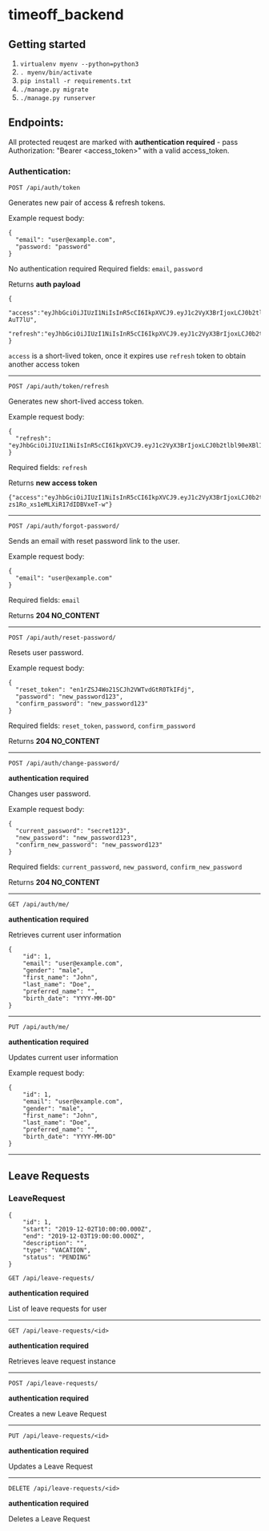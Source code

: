 # timeoff_backend

## Getting started

1.  `virtualenv myenv --python=python3`
2.  `. myenv/bin/activate`
3.  `pip install -r requirements.txt`
4.  `./manage.py migrate`
5.  `./manage.py runserver`

Endpoints:
------

All protected reuqest are marked with __authentication required__ - pass Authorization: "Bearer <access_token>" with a valid access_token.

### Authentication:

`POST /api/auth/token`

Generates new pair of access & refresh tokens.

Example request body:

```
{
  "email": "user@example.com",
  "password: "password"
}
```

No authentication required
Required fields: `email`, `password`

Returns __auth payload__
```
{
  "access":"eyJhbGciOiJIUzI1NiIsInR5cCI6IkpXVCJ9.eyJ1c2VyX3BrIjoxLCJ0b2tlbl90eXBlIjoiYWNjZXNzIiwiY29sZF9zdHVmZiI6IuKYgyIsImV4cCI6MTIzNDU2LCJqdGkiOiJmZDJmOWQ1ZTFhN2M0MmU4OTQ5MzVlMzYyYmNhOGJjYSJ9.NHlztMGER7UADHZJlxNG0WSi22a2KaYSfd1S-AuT7lU",
  "refresh":"eyJhbGciOiJIUzI1NiIsInR5cCI6IkpXVCJ9.eyJ1c2VyX3BrIjoxLCJ0b2tlbl90eXBlIjoicmVmcmVzaCIsImNvbGRfc3R1ZmYiOiLimIMiLCJleHAiOjIzNDU2NywianRpIjoiZGUxMmY0ZTY3MDY4NDI3ODg5ZjE1YWMyNzcwZGEwNTEifQ.aEoAYkSJjoWH1boshQAaTkf8G3yn0kapko6HFRt7Rh4"
}
```

`access` is a short-lived token, once it expires use `refresh` token to obtain another access token

---

`POST /api/auth/token/refresh`

Generates new short-lived access token.

Example request body:

```
{
  "refresh": "eyJhbGciOiJIUzI1NiIsInR5cCI6IkpXVCJ9.eyJ1c2VyX3BrIjoxLCJ0b2tlbl90eXBlIjoicmVmcmVzaCIsImNvbGRfc3R1ZmYiOiLimIMiLCJleHAiOjIzNDU2NywianRpIjoiZGUxMmY0ZTY3MDY4NDI3ODg5ZjE1YWMyNzcwZGEwNTEifQ.aEoAYkSJjoWH1boshQAaTkf8G3yn0kapko6HFRt7Rh4"
}
```

Required fields: `refresh`

Returns __new access token__
```
{"access":"eyJhbGciOiJIUzI1NiIsInR5cCI6IkpXVCJ9.eyJ1c2VyX3BrIjoxLCJ0b2tlbl90eXBlIjoiYWNjZXNzIiwiY29sZF9zdHVmZiI6IuKYgyIsImV4cCI6MTIzNTY3LCJqdGkiOiJjNzE4ZTVkNjgzZWQ0NTQyYTU0NWJkM2VmMGI0ZGQ0ZSJ9.ekxRxgb9OKmHkfy-zs1Ro_xs1eMLXiR17dIDBVxeT-w"}
```

---

`POST /api/auth/forgot-password/`

Sends an email with reset password link to the user.

Example request body:
```
{
  "email": "user@example.com"
}
```


Required fields: `email`

Returns __204 NO_CONTENT__

---

`POST /api/auth/reset-password/`

Resets user password.

Example request body:
```
{
  "reset_token": "en1rZSJ4Wo21SCJh2VWTvdGtR0TkIFdj",
  "password": "new_password123",
  "confirm_password": "new_password123"
}
```

Required fields: `reset_token`, `password`, `confirm_password`

Returns __204 NO_CONTENT__

---

`POST /api/auth/change-password/`

__authentication required__

Changes user password.

Example request body:
```
{
  "current_password": "secret123",
  "new_password": "new_password123",
  "confirm_new_password": "new_password123"
}
```

Required fields: `current_password`, `new_password`, `confirm_new_password`

Returns __204 NO_CONTENT__

---

`GET /api/auth/me/`

__authentication required__

Retrieves current user information

```
{
    "id": 1,
    "email": "user@example.com",
    "gender": "male",
    "first_name": "John",
    "last_name": "Doe",
    "preferred_name": "",
    "birth_date": "YYYY-MM-DD"
}
```

---

`PUT /api/auth/me/`

__authentication required__

Updates current user information

Example request body:
```
{
    "id": 1,
    "email": "user@example.com",
    "gender": "male",
    "first_name": "John",
    "last_name": "Doe",
    "preferred_name": "",
    "birth_date": "YYYY-MM-DD"
}
```

---

## Leave Requests

### LeaveRequest
```
{
    "id": 1,
    "start": "2019-12-02T10:00:00.000Z",
    "end": "2019-12-03T19:00:00.000Z",
    "description": "",
    "type": "VACATION",
    "status": "PENDING"
}
```

`GET /api/leave-requests/`

__authentication required__

List of leave requests for user

---

`GET /api/leave-requests/<id>`

__authentication required__

Retrieves leave request instance

---

`POST /api/leave-requests/`

__authentication required__

Creates a new Leave Request

---

`PUT /api/leave-requests/<id>`

__authentication required__

Updates a Leave Request

---

`DELETE /api/leave-requests/<id>`

__authentication required__

Deletes a Leave Request